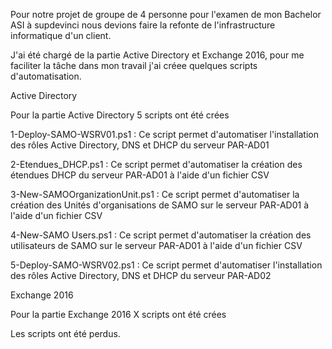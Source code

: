 
Pour notre projet de groupe de 4 personne pour l'examen de mon Bachelor ASI à supdevinci nous devions faire la refonte de l'infrastructure informatique d'un client.

J'ai été chargé de la partie Active Directory et Exchange 2016, pour me faciliter la tâche dans mon travail j'ai créee quelques scripts d'automatisation.


Active Directory

Pour la partie Active Directory 5 scripts ont été crées

1-Deploy-SAMO-WSRV01.ps1 : Ce script permet d'automatiser l'installation des rôles Active Directory, DNS et DHCP du serveur PAR-AD01

2-Etendues_DHCP.ps1 : Ce script permet d'automatiser la création des étendues DHCP du serveur PAR-AD01 à l'aide d'un fichier CSV

3-New-SAMOOrganizationUnit.ps1 : Ce script permet d'automatiser la création des Unités d'organisations de SAMO sur le serveur PAR-AD01 à l'aide d'un fichier CSV

4-New-SAMO Users.ps1 : Ce script permet d'automatiser la création des utilisateurs de SAMO sur le serveur PAR-AD01 à l'aide d'un fichier CSV

5-Deploy-SAMO-WSRV02.ps1 : Ce script permet d'automatiser l'installation des rôles Active Directory, DNS et DHCP du serveur PAR-AD02

Exchange 2016

Pour la partie Exchange 2016 X scripts ont été crées

Les scripts ont été perdus.
